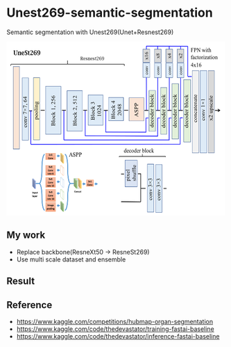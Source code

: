 # Unest269-semantic-segmentation
Semantic segmentation with Unest269(Unet+Resnest269)

<img src="./unest269.png" height="400px" width="600px">

My work
---------------------------------------------------------------------
- Replace backbone(ResneXt50 -> ResneSt269)
- Use multi scale dataset and ensemble



Result
---------------------------------------------------------------------


Reference
---------------------------------------------------------------------
- https://www.kaggle.com/competitions/hubmap-organ-segmentation
- https://www.kaggle.com/code/thedevastator/training-fastai-baseline
- https://www.kaggle.com/code/thedevastator/inference-fastai-baseline

